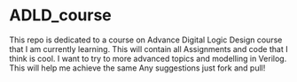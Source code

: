 # ADLD_course
This repo is dedicated to a course on Advance Digital Logic Design course that I am currently learning.
This will contain all Assignments and code that I think is cool. I want to try to more advanced topics and modelling in Verilog. This will help me achieve the same
Any suggestions just fork and pull!
